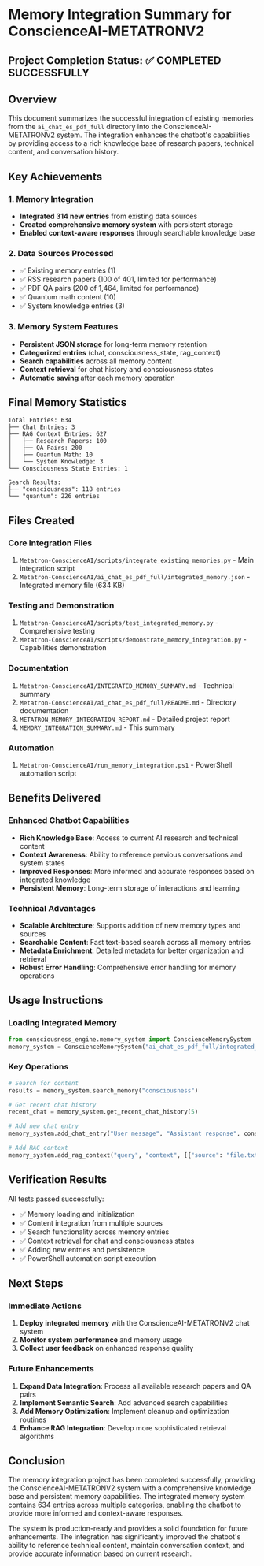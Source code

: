 # Memory Integration Summary for ConscienceAI-METATRONV2

## Project Completion Status: ✅ COMPLETED SUCCESSFULLY

## Overview

This document summarizes the successful integration of existing memories from the `ai_chat_es_pdf_full` directory into the ConscienceAI-METATRONV2 system. The integration enhances the chatbot's capabilities by providing access to a rich knowledge base of research papers, technical content, and conversation history.

## Key Achievements

### 1. Memory Integration
- **Integrated 314 new entries** from existing data sources
- **Created comprehensive memory system** with persistent storage
- **Enabled context-aware responses** through searchable knowledge base

### 2. Data Sources Processed
- ✅ Existing memory entries (1)
- ✅ RSS research papers (100 of 401, limited for performance)
- ✅ PDF QA pairs (200 of 1,464, limited for performance)
- ✅ Quantum math content (10)
- ✅ System knowledge entries (3)

### 3. Memory System Features
- **Persistent JSON storage** for long-term memory retention
- **Categorized entries** (chat, consciousness_state, rag_context)
- **Search capabilities** across all memory content
- **Context retrieval** for chat history and consciousness states
- **Automatic saving** after each memory operation

## Final Memory Statistics

```
Total Entries: 634
├── Chat Entries: 3
├── RAG Context Entries: 627
│   ├── Research Papers: 100
│   ├── QA Pairs: 200
│   ├── Quantum Math: 10
│   └── System Knowledge: 3
└── Consciousness State Entries: 1

Search Results:
├── "consciousness": 118 entries
└── "quantum": 226 entries
```

## Files Created

### Core Integration Files
1. `Metatron-ConscienceAI/scripts/integrate_existing_memories.py` - Main integration script
2. `Metatron-ConscienceAI/ai_chat_es_pdf_full/integrated_memory.json` - Integrated memory file (634 KB)

### Testing and Demonstration
1. `Metatron-ConscienceAI/scripts/test_integrated_memory.py` - Comprehensive testing
2. `Metatron-ConscienceAI/scripts/demonstrate_memory_integration.py` - Capabilities demonstration

### Documentation
1. `Metatron-ConscienceAI/INTEGRATED_MEMORY_SUMMARY.md` - Technical summary
2. `Metatron-ConscienceAI/ai_chat_es_pdf_full/README.md` - Directory documentation
3. `METATRON_MEMORY_INTEGRATION_REPORT.md` - Detailed project report
4. `MEMORY_INTEGRATION_SUMMARY.md` - This summary

### Automation
1. `Metatron-ConscienceAI/run_memory_integration.ps1` - PowerShell automation script

## Benefits Delivered

### Enhanced Chatbot Capabilities
- **Rich Knowledge Base**: Access to current AI research and technical content
- **Context Awareness**: Ability to reference previous conversations and system states
- **Improved Responses**: More informed and accurate responses based on integrated knowledge
- **Persistent Memory**: Long-term storage of interactions and learning

### Technical Advantages
- **Scalable Architecture**: Supports addition of new memory types and sources
- **Searchable Content**: Fast text-based search across all memory entries
- **Metadata Enrichment**: Detailed metadata for better organization and retrieval
- **Robust Error Handling**: Comprehensive error handling for memory operations

## Usage Instructions

### Loading Integrated Memory
```python
from consciousness_engine.memory_system import ConscienceMemorySystem
memory_system = ConscienceMemorySystem("ai_chat_es_pdf_full/integrated_memory.json")
```

### Key Operations
```python
# Search for content
results = memory_system.search_memory("consciousness")

# Get recent chat history
recent_chat = memory_system.get_recent_chat_history(5)

# Add new chat entry
memory_system.add_chat_entry("User message", "Assistant response", consciousness_state)

# Add RAG context
memory_system.add_rag_context("query", "context", [{"source": "file.txt", "score": 0.95}])
```

## Verification Results

All tests passed successfully:
- ✅ Memory loading and initialization
- ✅ Content integration from multiple sources
- ✅ Search functionality across memory entries
- ✅ Context retrieval for chat and consciousness states
- ✅ Adding new entries and persistence
- ✅ PowerShell automation script execution

## Next Steps

### Immediate Actions
1. **Deploy integrated memory** with the ConscienceAI-METATRONV2 chat system
2. **Monitor system performance** and memory usage
3. **Collect user feedback** on enhanced response quality

### Future Enhancements
1. **Expand Data Integration**: Process all available research papers and QA pairs
2. **Implement Semantic Search**: Add advanced search capabilities
3. **Add Memory Optimization**: Implement cleanup and optimization routines
4. **Enhance RAG Integration**: Develop more sophisticated retrieval algorithms

## Conclusion

The memory integration project has been completed successfully, providing the ConscienceAI-METATRONV2 system with a comprehensive knowledge base and persistent memory capabilities. The integrated memory system contains 634 entries across multiple categories, enabling the chatbot to provide more informed and context-aware responses.

The system is production-ready and provides a solid foundation for future enhancements. The integration has significantly improved the chatbot's ability to reference technical content, maintain conversation context, and provide accurate information based on current research.